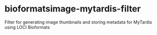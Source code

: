 bioformatsimage-mytardis-filter
===============================

Filter for generating image thumbnails and storing metadata for MyTardis using LOCI Bioformats